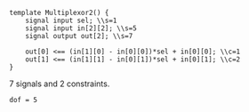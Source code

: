 ```
template Multiplexor2() {
    signal input sel; \\s=1
    signal input in[2][2]; \\s=5
    signal output out[2]; \\s=7

    out[0] <== (in[1][0] - in[0][0])*sel + in[0][0]; \\c=1
    out[1] <== (in[1][1] - in[0][1])*sel + in[0][1]; \\c=2
}
```
7 signals and 2 constraints.

`dof = 5`